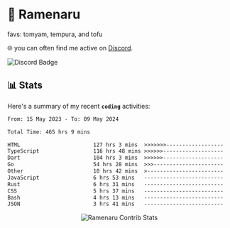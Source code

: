 # 🍜 Ramenaru
favs: tomyam, tempura, and tofu

🌐 you can often find me active on [Discord](https://discordapp.com/users/503291004200157185).

![Discord Badge](https://dcbadge.vercel.app/api/shield/503291004200157185)

## 📊 Stats

Here's a summary of my recent **`coding`** activities:

<!--START_SECTION:waka-->

```txt
From: 15 May 2023 - To: 09 May 2024

Total Time: 465 hrs 9 mins

HTML                       127 hrs 3 mins  >>>>>>>------------------   27.32 %
TypeScript                 116 hrs 48 mins >>>>>>-------------------   25.11 %
Dart                       104 hrs 3 mins  >>>>>>-------------------   22.37 %
Go                         54 hrs 28 mins  >>>----------------------   11.71 %
Other                      10 hrs 42 mins  >------------------------   02.30 %
JavaScript                 6 hrs 53 mins   -------------------------   01.48 %
Rust                       6 hrs 31 mins   -------------------------   01.40 %
CSS                        5 hrs 37 mins   -------------------------   01.21 %
Bash                       4 hrs 13 mins   -------------------------   00.91 %
JSON                       3 hrs 41 mins   -------------------------   00.79 %
```

<!--END_SECTION:waka-->

<div style="text-align: center;">
   <img align="center" src="https://github-readme-streak-stats.herokuapp.com/?user=Ramenaru&theme=dark&card_width=520" alt="Ramenaru Contrib Stats" />
</div>


